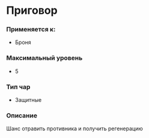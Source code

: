 # Приговор

### Применяется к:

* Броня

### Максимальный уровень&#x20;

* 5

### Тип чар

* Защитные

### Описание&#x20;

Шанс отравить противника и получить регенерацию
